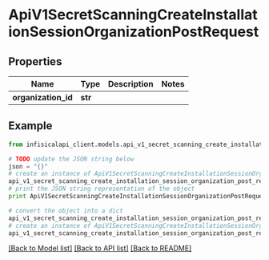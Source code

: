 # ApiV1SecretScanningCreateInstallationSessionOrganizationPostRequest


## Properties
Name | Type | Description | Notes
------------ | ------------- | ------------- | -------------
**organization_id** | **str** |  | 

## Example

```python
from infisicalapi_client.models.api_v1_secret_scanning_create_installation_session_organization_post_request import ApiV1SecretScanningCreateInstallationSessionOrganizationPostRequest

# TODO update the JSON string below
json = "{}"
# create an instance of ApiV1SecretScanningCreateInstallationSessionOrganizationPostRequest from a JSON string
api_v1_secret_scanning_create_installation_session_organization_post_request_instance = ApiV1SecretScanningCreateInstallationSessionOrganizationPostRequest.from_json(json)
# print the JSON string representation of the object
print ApiV1SecretScanningCreateInstallationSessionOrganizationPostRequest.to_json()

# convert the object into a dict
api_v1_secret_scanning_create_installation_session_organization_post_request_dict = api_v1_secret_scanning_create_installation_session_organization_post_request_instance.to_dict()
# create an instance of ApiV1SecretScanningCreateInstallationSessionOrganizationPostRequest from a dict
api_v1_secret_scanning_create_installation_session_organization_post_request_from_dict = ApiV1SecretScanningCreateInstallationSessionOrganizationPostRequest.from_dict(api_v1_secret_scanning_create_installation_session_organization_post_request_dict)
```
[[Back to Model list]](../README.md#documentation-for-models) [[Back to API list]](../README.md#documentation-for-api-endpoints) [[Back to README]](../README.md)


